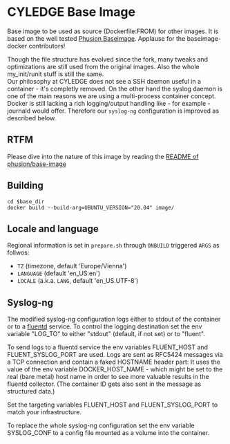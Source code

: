 # CYLEDGE Base Image

Base image to be used as source (Dockerfile:FROM) for other images.
It is based on the well tested [Phusion Baseimage](http://phusion.github.io/baseimage-docker/).
Applause for the baseimage-docker contributors!

Though the file structure has evolved since the fork, many tweaks and optimizations are still used from the original images. Also the whole my_init/runit stuff is still the same.   
Our philosophy at CYLEDGE does not see a SSH daemon useful in a container - it's completly removed. On the other hand the syslog daemon is one of the main reasons we are using a multi-process container concept. Docker is still lacking a rich logging/output handling like - for example - journald would offer. Therefore our `syslog-ng` configuration is improved as described below.


## RTFM

Please dive into the nature of this image by reading the [README of phusion/base-image](https://github.com/phusion/baseimage-docker/blob/567a53db24b1b5e47c7aa41a8444011cd4bb99cd/README.md)


## Building



    cd $base_dir
    docker build --build-arg=UBUNTU_VERSION="20.04" image/

    

## Locale and language

Regional information is set in `prepare.sh` through `ONBUILD` triggered `ARGS` as follwos:

  * `TZ` (timezone, default 'Europe/Vienna')
  * `LANGUAGE` (default 'en_US:en')
  * `LOCALE` (a.k.a. `LANG`, default 'en_US.UTF-8')



## Syslog-ng

The modified syslog-ng configuration logs either to stdout of the container or to a [fluentd](https://www.fluentd.org/) service.
To control the logging destination set the env variable "LOG_TO" to either "stdout" (default, if not set) or to "fluent".

To send logs to a fluentd service the env variables FLUENT_HOST and FLUENT_SYSLOG_PORT are used.
Logs are sent as RFC5424 messages via a TCP connection and contain a faked HOSTNAME header part:
It uses the value of the env variable DOCKER_HOST_NAME - which might be set to the real (bare metal)
host name in order to see more valuable results in the fluentd collector. (The container ID gets also
sent in the message as structured data.)

Set the targeting variables FLUENT_HOST and FLUENT_SYSLOG_PORT to match your infrastructure.

To replace the whole syslog-ng configuration set the env variable SYSLOG_CONF to a config file mounted
as a volume into the container.



